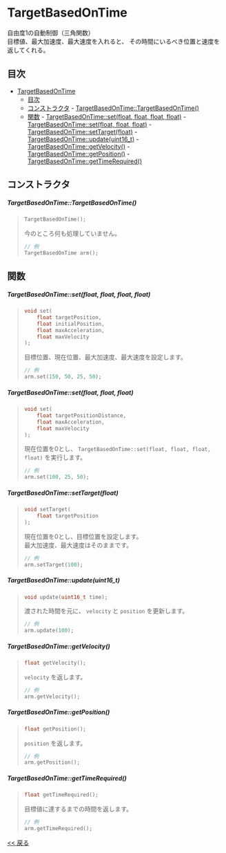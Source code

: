 # TargetBasedOnTime

自由度1の自動制御（三角関数）  
目標値、最大加速度、最大速度を入れると、 その時間にいるべき位置と速度を返してくれる。  

## 目次
- [TargetBasedOnTime](#targetbasedontime)
  - [目次](#目次)
  - [コンストラクタ](#コンストラクタ)
        - [TargetBasedOnTime::TargetBasedOnTime()](#targetbasedontimetargetbasedontime)
  - [関数](#関数)
        - [TargetBasedOnTime::set(float, float, float, float)](#targetbasedontimesetfloat-float-float-float)
        - [TargetBasedOnTime::set(float, float, float)](#targetbasedontimesetfloat-float-float)
        - [TargetBasedOnTime::setTarget(float)](#targetbasedontimesettargetfloat)
        - [TargetBasedOnTime::update(uint16_t)](#targetbasedontimeupdateuint16_t)
        - [TargetBasedOnTime::getVelocity()](#targetbasedontimegetvelocity)
        - [TargetBasedOnTime::getPosition()](#targetbasedontimegetposition)
        - [TargetBasedOnTime::getTimeRequired()](#targetbasedontimegettimerequired)

## コンストラクタ
##### TargetBasedOnTime::TargetBasedOnTime()
> ```c++
> TargetBasedOnTime();
> ```
> 今のところ何も処理していません。  
> ```c++
> // 例
> TargetBasedOnTime arm();
> ```

## 関数
##### TargetBasedOnTime::set(float, float, float, float)
> ```c++
> void set(
>     float targetPosition,
>     float initialPosition,
>     float maxAcceleration,
>     float maxVelocity
> );
> ```
> 目標位置、現在位置、最大加速度、最大速度を設定します。  
> ```c++
> // 例
> arm.set(150, 50, 25, 50);
> ```

##### TargetBasedOnTime::set(float, float, float)
> ```c++
> void set(
>     float targetPositionDistance,
>     float maxAcceleration,
>     float maxVelocity
> );
> ```
> 現在位置を0とし、 `TargetBasedOnTime::set(float, float, float, float)` を実行します。  
> ```c++
> // 例
> arm.set(100, 25, 50);
> ```

##### TargetBasedOnTime::setTarget(float)
> ```c++
> void setTarget(
>     float targetPosition
> );
> ```
> 現在位置を0とし、目標位置を設定します。  
> 最大加速度、最大速度はそのままです。
> ```c++
> // 例
> arm.setTarget(100);
> ```

##### TargetBasedOnTime::update(uint16_t)
> ```c++
> void update(uint16_t time);
> ```
> 渡された時間を元に、 `velocity` と `position` を更新します。  
> ```c++
> // 例
> arm.update(100);
> ```

##### TargetBasedOnTime::getVelocity()
> ```c++
> float getVelocity();
> ```
> `velocity` を返します。
> ```c++
> // 例
> arm.getVelocity();
> ```

##### TargetBasedOnTime::getPosition()
> ```c++
> float getPosition();
> ```
> `position` を返します。  
> ```c++
> // 例
> arm.getPosition();
> ```

##### TargetBasedOnTime::getTimeRequired()
> ```c++
> float getTimeRequired();
> ```
> 目標値に達するまでの時間を返します。  
> ```c++
> // 例
> arm.getTimeRequired();
> ```

[<< 戻る](../../README.md)